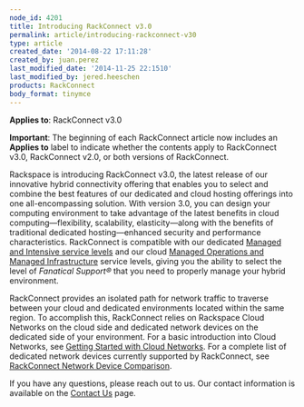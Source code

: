 ```yaml
---
node_id: 4201
title: Introducing RackConnect v3.0
permalink: article/introducing-rackconnect-v30
type: article
created_date: '2014-08-22 17:11:28'
created_by: juan.perez
last_modified_date: '2014-11-25 22:1510'
last_modified_by: jered.heeschen
products: RackConnect
body_format: tinymce
---
```


**Applies to**: RackConnect v3.0

**Important**: The beginning of each RackConnect article now includes an
**Applies to** label to indicate whether the contents apply to
RackConnect v3.0, RackConnect v2.0, or both versions of RackConnect.

Rackspace is introducing RackConnect v3.0, the latest release of our
innovative hybrid connectivity offering that enables you to select and
combine the best features of our dedicated and cloud hosting offerings
into one all-encompassing solution. With version 3.0, you can design
your computing environment to take advantage of the latest benefits in
cloud computing&mdash;flexibility, scalability, elasticity&mdash;along with the
benefits of traditional dedicated hosting&mdash;enhanced security and
performance characteristics. RackConnect is compatible with our
dedicated [Managed and Intensive service
levels](http://www.rackspace.com/managed-hosting/service-levels/) and
our cloud [Managed Operations and Managed
Infrastructure](http://www.rackspace.com/managed-cloud/) service levels,
giving you the ability to select the level of *Fanatical Support&reg;* that
you need to properly manage your hybrid environment.

RackConnect provides an isolated path for network traffic to traverse
between your cloud and dedicated environments located within the same
region. To accomplish this, RackConnect relies on Rackspace Cloud
Networks on the cloud side and dedicated network devices on the
dedicated side of your environment. For a basic introduction into Cloud
Networks, see [Getting Started with Cloud
Networks](/knowledge_center/article/getting-started-with-cloud-networks).
For a complete list of dedicated network devices currently supported by
RackConnect, see [RackConnect Network Device
Comparison](/knowledge_center/article/rackconnect-network-device-comparison).

If you have any questions, please reach out to us. Our contact
information is available on the [Contact
Us](/knowledge_center/support) page.

